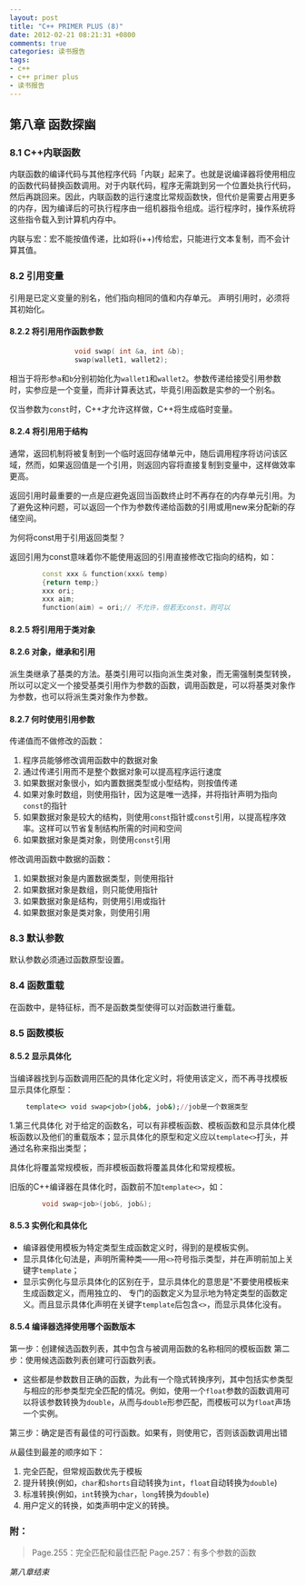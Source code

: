 ```yaml
---
layout: post
title: "C++ PRIMER PLUS (8)"
date: 2012-02-21 08:21:31 +0800
comments: true
categories: 读书报告
tags:
- c++
- c++ primer plus
- 读书报告
---
```

## 第八章 函数探幽 
### 8.1 C++内联函数 
内联函数的编译代码与其他程序代码「内联」起来了。也就是说编译器将使用相应的函数代码替换函数调用。对于内联代码，程序无需跳到另一个位置处执行代码，然后再跳回来。因此，内联函数的运行速度比常规函数快，但代价是需要占用更多的内存，因为编译后的可执行程序由一组机器指令组成。运行程序时，操作系统将这些指令载入到计算机内存中。

内联与宏：宏不能按值传递，比如将(i++)传给宏，只能进行文本复制，而不会计算其值。 

### 8.2 引用变量 
引用是已定义变量的别名，他们指向相同的值和内存单元。
声明引用时，必须将其初始化。 

#### 8.2.2 将引用用作函数参数
```cpp
                void swap( int &a, int &b);
                swap(wallet1, wallet2);
```
相当于将形参`a`和`b`分别初始化为`wallet1`和`wallet2`。参数传递给接受引用参数时，实参应是一个变量，而非计算表达式，毕竟引用函数是实参的一个别名。

仅当参数为`const`时，C++才允许这样做，C++将生成临时变量。 

#### 8.2.4 将引用用于结构 
通常，返回机制将被复制到一个临时返回存储单元中，随后调用程序将访问该区域，然而，如果返回值是一个引用，则返回内容将直接复制到变量中，这样做效率更高。

返回引用时最重要的一点是应避免返回当函数终止时不再存在的内存单元引用。为了避免这种问题，可以返回一个作为参数传递给函数的引用或用new来分配新的存储空间。 

为何将const用于引用返回类型？

返回引用为const意味着你不能使用返回的引用直接修改它指向的结构，如：
```cpp
        const xxx & function(xxx& temp)
        {return temp;}
        xxx ori;
        xxx aim;
        function(aim) = ori;// 不允许，但若无const，则可以 
```

#### 8.2.5 将引用用于类对象 
#### 8.2.6 对象，继承和引用
派生类继承了基类的方法。基类引用可以指向派生类对象，而无需强制类型转换，所以可以定义一个接受基类引用作为参数的函数，调用函数是，可以将基类对象作为参数，也可以将派生类对象作为参数。 

#### 8.2.7 何时使用引用参数 
传递值而不做修改的函数：
1. 程序员能够修改调用函数中的数据对象
2. 通过传递引用而不是整个数据对象可以提高程序运行速度
3. 如果数据对象很小，如内置数据类型或小型结构，则按值传递
4. 如果对象时数组，则使用指针，因为这是唯一选择，并将指针声明为指向`const`的指针
5. 如果数据对象是较大的结构，则使用`const`指针或`const`引用，以提高程序效率。这样可以节省复制结构所需的时间和空间
6. 如果数据对象是类对象，则使用`const`引用 

修改调用函数中数据的函数：
1. 如果数据对象是内置数据类型，则使用指针
2. 如果数据对象是数组，则只能使用指针
3. 如果数据对象是结构，则使用引用或指针
4. 如果数据对象是类对象，则使用引用 

### 8.3 默认参数 
默认参数必须通过函数原型设置。 

### 8.4 函数重载 
在函数中，是特征标，而不是函数类型使得可以对函数进行重载。 

### 8.5 函数模板 
#### 8.5.2 显示具体化 
当编译器找到与函数调用匹配的具体化定义时，将使用该定义，而不再寻找模板
显示具体化原型：
```ruby
    template<> void swap<job>(job&, job&);//job是一个数据类型 
```
1.第三代具体化
对于给定的函数名，可以有非模板函数、模板函数和显示具体化模板函数以及他们的重载版本；显示具体化的原型和定义应以`template<>`打头，并通过名称来指出类型；

具体化将覆盖常规模板，而非模板函数将覆盖具体化和常规模板。

旧版的C++编译器在具体化时，函数前不加`template<>`，如：
```cpp
        void swap<job>(job&, job&); 
```
#### 8.5.3 实例化和具体化 
- 编译器使用模板为特定类型生成函数定义时，得到的是模板实例。
- 显示具体化句法是，声明所需种类——用`<>`符号指示类型，并在声明前加上关键字`template`； 
- 显示实例化与显示具体化的区别在于，显示具体化的意思是"不要使用模板来生成函数定义，而用独立的、
专门的函数定义为显示地为特定类型的函数定义。而且显示具体化声明在关键字`template`后包含`<>`，而显示具体化没有。 

#### 8.5.4 编译器选择使用哪个函数版本 
第一步：创建候选函数列表，其中包含与被调用函数的名称相同的模板函数
第二步：使用候选函数列表创建可行函数列表。
- 这些都是参数数目正确的函数，为此有一个隐式转换序列，其中包括实参类型与相应的形参类型完全匹配的情况。例如，使用一个`float`参数的函数调用可以将该参数转换为`double`，从而与`double`形参匹配，而模板可以为`float`声场一个实例。

第三步：确定是否有最佳的可行函数。如果有，则使用它，否则该函数调用出错 

从最佳到最差的顺序如下：
1. 完全匹配，但常规函数优先于模板
2. 提升转换(例如，`char`和`shorts`自动转换为`int`，`float`自动转换为`double`)
3. 标准转换(例如，`int`转换为`char`，`long`转换为`double`)
4. 用户定义的转换，如类声明中定义的转换。 

### 附：
> Page.255：完全匹配和最佳匹配
> Page.257：有多个参数的函数


*第八章结束*